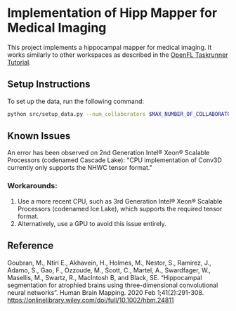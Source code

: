 # Implementation of Hipp Mapper for Medical Imaging

This project implements a hippocampal mapper for medical imaging. It works similarly to other workspaces as described in the [OpenFL Taskrunner Tutorial](https://openfl.readthedocs.io/en/latest/tutorials/taskrunner.html).

## Setup Instructions

To set up the data, run the following command:
```bash
python src/setup_data.py --num_collaborators $MAX_NUMBER_OF_COLLABORATORS --total_dataset_size_per_col_MB $DESIRED_DATASET_SIZE
```

## Known Issues

An error has been observed on 2nd Generation Intel® Xeon® Scalable Processors (codenamed Cascade Lake): "CPU implementation of Conv3D currently only supports the NHWC tensor format." 

### Workarounds:
1. Use a more recent CPU, such as 3rd Generation Intel® Xeon® Scalable Processors (codenamed Ice Lake), which supports the required tensor format.
2. Alternatively, use a GPU to avoid this issue entirely.

## Reference

Goubran, M., Ntiri E., Akhavein, H., Holmes, M., Nestor, S., Ramirez, J., Adamo, S., Gao, F., Ozzoude, M., Scott, C., Martel, A., Swardfager, W., Masellis, M., Swartz, R., MacIntosh B, and Black, SE. “Hippocampal segmentation for atrophied brains using three-dimensional convolutional neural networks”. Human Brain Mapping. 2020 Feb 1;41(2):291-308. https://onlinelibrary.wiley.com/doi/full/10.1002/hbm.24811
